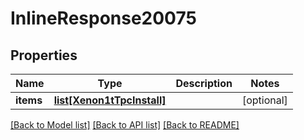 # InlineResponse20075

## Properties
Name | Type | Description | Notes
------------ | ------------- | ------------- | -------------
**items** | [**list[Xenon1tTpcInstall]**](Xenon1tTpcInstall.md) |  | [optional] 

[[Back to Model list]](../README.md#documentation-for-models) [[Back to API list]](../README.md#documentation-for-api-endpoints) [[Back to README]](../README.md)


